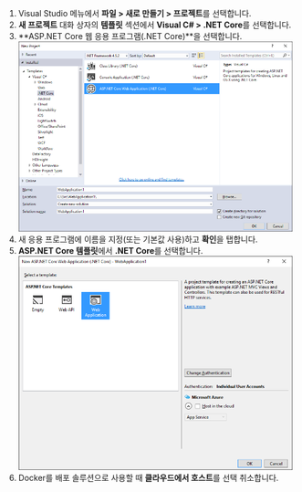 1. Visual Studio 메뉴에서 **파일 > 새로 만들기 > 프로젝트**를 선택합니다. 
2. **새 프로젝트** 대화 상자의 **템플릿** 섹션에서 **Visual C# > .NET Core**를 선택합니다.
3. **ASP.NET Core 웹 응용 프로그램(.NET Core)**을 선택합니다. ![새 프로젝트 대화 상자](./media/vs-docker-create-aspnetcore-app/create-new-project.png)
4. 새 응용 프로그램에 이름을 지정(또는 기본값 사용)하고 **확인**을 탭합니다.
5. **ASP.NET Core 템플릿**에서 **.NET Core**를 선택합니다. ![새 ASP.NET 프로젝트 대화 상자](./media/vs-docker-create-aspnetcore-app/aspnet-core-template.png)
6. Docker를 배포 솔루션으로 사용할 때 **클라우드에서 호스트**를 선택 취소합니다.

<!---HONumber=AcomDC_0622_2016-->